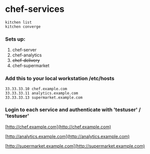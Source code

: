 # chef-services

```
kitchen list
kitchen converge
```
### Sets up:

1. chef-server
2. chef-analytics
3. ~~chef-delivery~~
4. chef-supermarket

### Add this to your local workstation /etc/hosts

```
33.33.33.10 chef.example.com
33.33.33.11 analytics.example.com
33.33.33.13 supermarket.example.com
```

### Login to each service and authenticate with 'testuser' / 'testuser'

[http://chef.example.com](http://chef.example.com)

[http://analytics.example.com](http://analytics.example.com)

[http://supermarket.example.com](http://supermarket.example.com)

